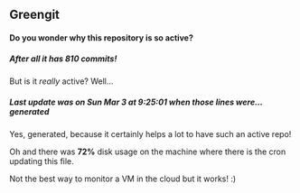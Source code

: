 ## Greengit

#### Do you wonder why this repository is so active?

##### After all it has 810 commits!

But is it *really* active? Well...

##### Last update was on Sun Mar 3 at 9:25:01 when those lines were... generated

Yes, generated, because it certainly helps a lot to have such an active repo!

Oh and there was **72%** disk usage on the machine
where there is the cron updating this file.

Not the best way to monitor a VM in the cloud but it works! :)

